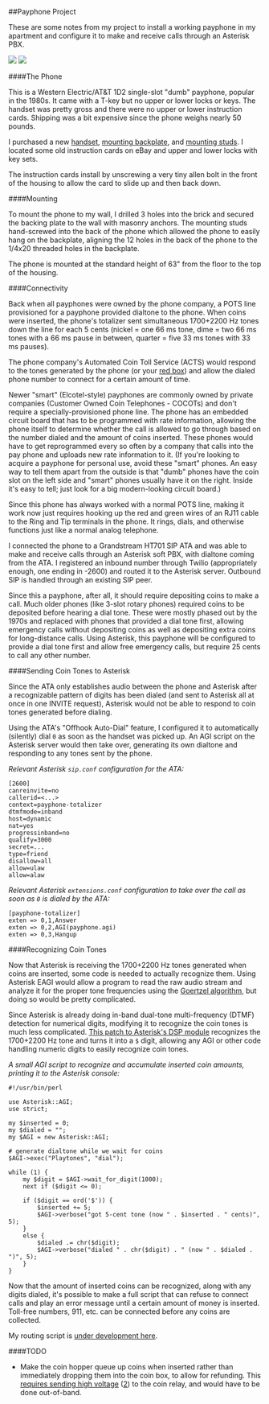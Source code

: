 ##Payphone Project

These are some notes from my project to install a working payphone in my apartment and configure it to make and receive calls through an Asterisk PBX.

[![](http://i.imgur.com/N9jgE3Wl.jpg)](http://imgur.com/N9jgE3W) [![](http://i.imgur.com/pq4ABcfl.jpg)](http://imgur.com/pq4ABcf)

####The Phone

This is a Western Electric/AT&T 1D2 single-slot "dumb" payphone, popular in the 1980s.  It came with a T-key but no upper or lower locks or keys.  The handset was pretty gross and there were no upper or lower instruction cards.  Shipping was a bit expensive since the phone weighs nearly 50 pounds.

I purchased a new [handset](http://www.payphone.com/Standard-Handset.html), [mounting backplate](http://www.payphone.com/Mounting-Backplate.html), and [mounting studs](http://www.payphone.com/Brass-Mounting-Stud.html).  I located some old instruction cards on eBay and upper and lower locks with key sets.

The instruction cards install by unscrewing a very tiny allen bolt in the front of the housing to allow the card to slide up and then back down.

####Mounting

To mount the phone to my wall, I drilled 3 holes into the brick and secured the backing plate to the wall with masonry anchors.  The mounting studs hand-screwed into the back of the phone which allowed the phone to easily hang on the backplate, aligning the 12 holes in the back of the phone to the 1/4x20 threaded holes in the backplate.

The phone is mounted at the standard height of 63" from the floor to the top of the housing.

####Connectivity

Back when all payphones were owned by the phone company, a POTS line provisioned for a payphone provided dialtone to the phone.  When coins were inserted, the phone's totalizer sent simultaneous 1700+2200 Hz tones down the line for each 5 cents (nickel = one 66 ms tone, dime = two 66 ms tones with a 66 ms pause in between, quarter = five 33 ms tones with 33 ms pauses).

The phone company's Automated Coin Toll Service (ACTS) would respond to the tones generated by the phone (or your [red box](https://en.wikipedia.org/wiki/Red_box_%28phreaking%29)) and allow the dialed phone number to connect for a certain amount of time.

Newer "smart" (Elcotel-style) payphones are commonly owned by private companies (Customer Owned Coin Telephones - COCOTs) and don't require a specially-provisioned phone line.  The phone has an embedded circuit board that has to be programmed with rate information, allowing the phone itself to determine whether the call is allowed to go through based on the number dialed and the amount of coins inserted.  These phones would have to get reprogrammed every so often by a company that calls into the pay phone and uploads new rate information to it.  (If you're looking to acquire a payphone for personal use, avoid these "smart" phones.  An easy way to tell them apart from the outside is that "dumb" phones have the coin slot on the left side and "smart" phones usually have it on the right.  Inside it's easy to tell; just look for a big modern-looking circuit board.)

Since this phone has always worked with a normal POTS line, making it work now just requires hooking up the red and green wires of an RJ11 cable to the Ring and Tip terminals in the phone.  It rings, dials, and otherwise functions just like a normal analog telephone.

I connected the phone to a Grandstream HT701 SIP ATA and was able to make and receive calls through an Asterisk soft PBX, with dialtone coming from the ATA.  I registered an inbound number through Twilio (appropriately enough, one ending in -2600) and routed it to the Asterisk server.  Outbound SIP is handled through an existing SIP peer.

Since this a payphone, after all, it should require depositing coins to make a call.  Much older phones (like 3-slot rotary phones) required coins to be deposited before hearing a dial tone.  These were mostly phased out by the 1970s and replaced with phones that provided a dial tone first, allowing emergency calls without depositing coins as well as depositing extra coins for long-distance calls.  Using Asterisk, this payphone will be configured to provide a dial tone first and allow free emergency calls, but require 25 cents to call any other number.

####Sending Coin Tones to Asterisk

Since the ATA only establishes audio between the phone and Asterisk after a recognizable pattern of digits has been dialed (and sent to Asterisk all at once in one INVITE request), Asterisk would not be able to respond to coin tones generated before dialing.

Using the ATA's "Offhook Auto-Dial" feature, I configured it to automatically (silently) dial `0` as soon as the handset was picked up.  An AGI script on the Asterisk server would then take over, generating its own dialtone and responding to any tones sent by the phone.

*Relevant Asterisk `sip.conf` configuration for the ATA:*

	[2600]
	canreinvite=no
	callerid=<...>
	context=payphone-totalizer
	dtmfmode=inband
	host=dynamic
	nat=yes
	progressinband=no
	qualify=3000
	secret=...
	type=friend
	disallow=all
	allow=ulaw
	allow=alaw

*Relevant Asterisk `extensions.conf` configuration to take over the call as soon as `0` is dialed by the ATA:*

	[payphone-totalizer]
	exten => 0,1,Answer
	exten => 0,2,AGI(payphone.agi)
	exten => 0,3,Hangup

####Recognizing Coin Tones

Now that Asterisk is receiving the 1700+2200 Hz tones generated when coins are inserted, some code is needed to actually recognize them.  Using Asterisk EAGI would allow a program to read the raw audio stream and analyze it for the proper tone frequencies using the [Goertzel algorithm](https://en.wikipedia.org/wiki/Goertzel_algorithm), but doing so would be pretty complicated.

Since Asterisk is already doing in-band dual-tone multi-frequency (DTMF) detection for numerical digits, modifying it to recognize the coin tones is much less complicated.  [This patch to Asterisk's DSP module](asterisk-dsp_recognize_coins.patch) recognizes the 1700+2200 Hz tone and turns it into a `$` digit, allowing any AGI or other code handling numeric digits to easily recognize coin tones.

*A small AGI script to recognize and accumulate inserted coin amounts, printing it to the Asterisk console:*

	#!/usr/bin/perl
	
	use Asterisk::AGI;
	use strict;
	
	my $inserted = 0;
	my $dialed = "";
	my $AGI = new Asterisk::AGI;

	# generate dialtone while we wait for coins
	$AGI->exec("Playtones", "dial");
	
	while (1) {
	    my $digit = $AGI->wait_for_digit(1000);
	    next if ($digit <= 0);
	
	    if ($digit == ord('$')) {
	        $inserted += 5;
	        $AGI->verbose("got 5-cent tone (now " . $inserted . " cents)", 5);
	    }
	    else {
	        $dialed .= chr($digit);
	        $AGI->verbose("dialed " . chr($digit) . " (now " . $dialed . ")", 5);
	    }
	}

Now that the amount of inserted coins can be recognized, along with any digits dialed, it's possible to make a full script that can refuse to connect calls and play an error message until a certain amount of money is inserted.  Toll-free numbers, 911, etc. can be connected before any coins are collected.

My routing script is [under development here](payphone.agi).

####TODO

- Make the coin hopper queue up coins when inserted rather than immediately dropping them into the coin box, to allow for refunding.  This [requires sending high voltage](http://oldphoneguy.net/images/MPPwk.pdf) ([2](http://atcaonline.com/controller.html)) to the coin relay, and would have to be done out-of-band.
